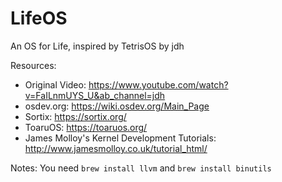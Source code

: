 # LifeOS
An OS for Life, inspired by TetrisOS by jdh

Resources:
 - Original Video: https://www.youtube.com/watch?v=FaILnmUYS_U&ab_channel=jdh
 - osdev.org: https://wiki.osdev.org/Main_Page
 - Sortix: https://sortix.org/
 - ToaruOS: https://toaruos.org/
 - James Molloy's Kernel Development Tutorials: http://www.jamesmolloy.co.uk/tutorial_html/

Notes:
You need
`brew install llvm`
and
`brew install binutils`